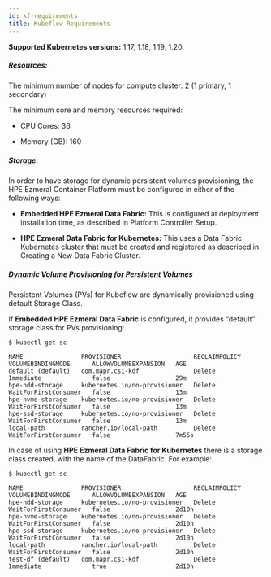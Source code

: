 ```yaml
---
id: kf-requirements
title: Kubeflow Requirements
---
```


**Supported Kubernetes versions:** 1.17, 1.18, 1.19, 1.20. 

##### Resources: 

The minimum number of nodes for compute cluster: 2 (1 primary, 1 secondary) 

The minimum core and memory resources required: 

- CPU Cores: 36 

- Memory (GB): 160 

##### Storage: 

In order to have storage for dynamic persistent volumes provisioning, the HPE Ezmeral Container Platform must be configured in either of the following ways: 

- **Embedded HPE Ezmeral Data Fabric:** This is configured at deployment installation time, as described in Platform Controller Setup. 

- **HPE Ezmeral Data Fabric for Kubernetes:** This uses a Data Fabric Kubernetes cluster that must be created and registered as described in Creating a New Data Fabric Cluster. 

##### Dynamic Volume Provisioning for Persistent Volumes 

Persistent Volumes (PVs) for Kubeflow are dynamically provisioned using default Storage Class.  

If **Embedded HPE Ezmeral Data Fabric** is configured, it provides “default” storage class for PVs provisioning: 

```
$ kubectl get sc

NAME                PROVISIONER                    RECLAIMPOLICY   VOLUMEBINDINGMODE      ALLOWVOLUMEEXPANSION   AGE 
default (default)   com.mapr.csi-kdf               Delete          Immediate              false                  29m 
hpe-hdd-storage     kubernetes.io/no-provisioner   Delete          WaitForFirstConsumer   false                  13m 
hpe-nvme-storage    kubernetes.io/no-provisioner   Delete          WaitForFirstConsumer   false                  13m 
hpe-ssd-storage     kubernetes.io/no-provisioner   Delete          WaitForFirstConsumer   false                  13m 
local-path          rancher.io/local-path          Delete          WaitForFirstConsumer   false                  7m55s 
```

In case of using **HPE Ezmeral Data Fabric for Kubernetes** there is a storage class created, with the name of the DataFabric. For example: 

```
$ kubectl get sc 

NAME                PROVISIONER                    RECLAIMPOLICY   VOLUMEBINDINGMODE      ALLOWVOLUMEEXPANSION   AGE 
hpe-hdd-storage     kubernetes.io/no-provisioner   Delete          WaitForFirstConsumer   false                  2d10h 
hpe-nvme-storage    kubernetes.io/no-provisioner   Delete          WaitForFirstConsumer   false                  2d10h 
hpe-ssd-storage     kubernetes.io/no-provisioner   Delete          WaitForFirstConsumer   false                  2d10h 
local-path          rancher.io/local-path          Delete          WaitForFirstConsumer   false                  2d10h 
test-df (default)   com.mapr.csi-kdf               Delete          Immediate              true                   2d10h 
```
